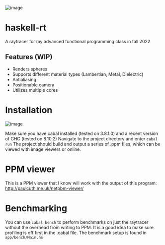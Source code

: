 ![image](https://user-images.githubusercontent.com/58437698/204949907-a5dd6fb4-44a8-4c00-bb91-aaac10ec60f6.png)

# haskell-rt
A raytracer for my advanced functional programming class in fall 2022

## Features (WIP)
* Renders spheres
* Supports different material types (Lambertian, Metal, Dielectric)
* Antialiasing
* Positionable camera
* Utilizes multiple cores

# Installation
![image](https://user-images.githubusercontent.com/58437698/204949921-10e05c76-ae6d-4816-9b40-66c627568932.png)

Make sure you have cabal installed (tested on 3.8.1.0) and a recent version of GHC (tested on 8.10.2)
Navigate to the project directory and enter `cabal run`
The project should build and output a series of .ppm files, which can be viewed with image viewers or online.

# PPM viewer
This is a PPM viewer that I know will work with the output of this program:
http://paulcuth.me.uk/netpbm-viewer/

# Benchmarking
You can use `cabal bench` to perform benchmarks on just the raytracer without the overhead from writing to PPM.
It is a good idea to make sure profiling is off first in the .cabal file.
The benchmark setup is found in `app/bench/Main.hs`
